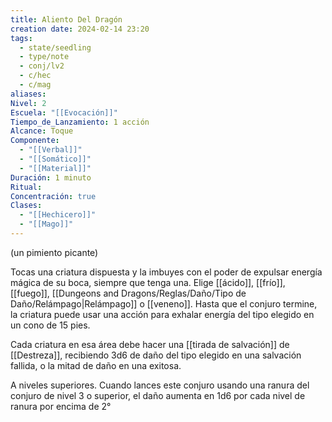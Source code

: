 ```yaml
---
title: Aliento Del Dragón
creation date: 2024-02-14 23:20
tags:
  - state/seedling
  - type/note
  - conj/lv2
  - c/hec
  - c/mag
aliases: 
Nivel: 2
Escuela: "[[Evocación]]"
Tiempo_de_Lanzamiento: 1 acción
Alcance: Toque
Componente:
  - "[[Verbal]]"
  - "[[Somático]]"
  - "[[Material]]"
Duración: 1 minuto
Ritual: 
Concentración: true
Clases:
  - "[[Hechicero]]"
  - "[[Mago]]"
---
```

(un pimiento picante)

Tocas una criatura dispuesta y la imbuyes con el poder de expulsar energía mágica de su boca, siempre que tenga una. Elige [[ácido]], [[frío]], [[fuego]], [[Dungeons and Dragons/Reglas/Daño/Tipo de Daño/Relámpago|Relámpago]] o [[veneno]]. Hasta que el conjuro termine, la criatura puede usar una acción para exhalar energía del tipo elegido en un cono de 15 pies. 

Cada criatura en esa área debe hacer una [[tirada de salvación]] de [[Destreza]], recibiendo 3d6 de daño del tipo elegido en una salvación fallida, o la mitad de daño en una exitosa.

A niveles superiores. Cuando lances este conjuro usando una ranura del conjuro de nivel 3 o superior, el daño aumenta en 1d6 por cada nivel de ranura por encima de 2°
